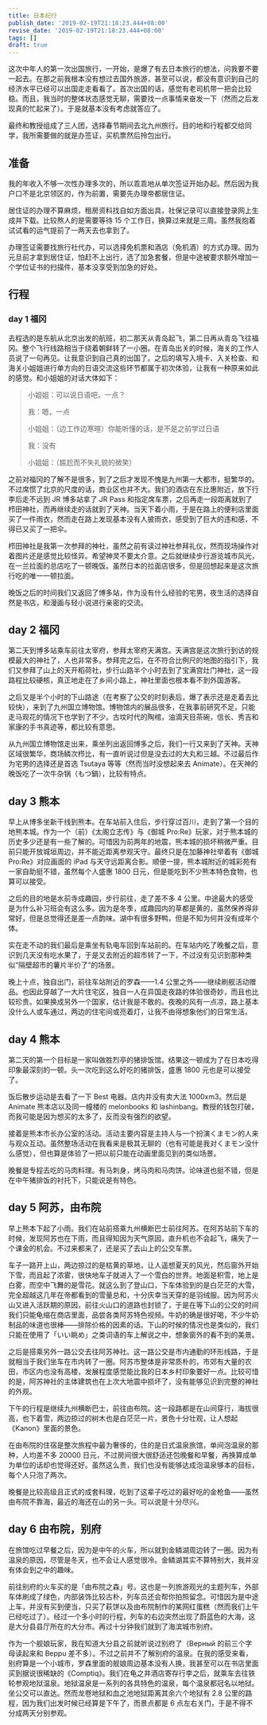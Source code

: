 ```yaml
---
title: 日本纪行
publish_date: '2019-02-19T21:18:23.444+08:00'
revise_date: '2019-02-19T21:18:23.444+08:00'
tags: []
draft: true
---
```


这次中年人的第一次出国旅行，一开始，是爆了有去日本旅行的想法，问我要不要一起去。在那之前我根本没有想过去国外旅游，甚至可以说，都没有意识到自己的经济水平已经可以出国走走看看了。首次出国的话，感觉有老司机带一把会比较稳。而且，我当时的整体状态感觉无聊，需要找一点事情来奋发一下（然而之后发现真的忙起来了）。于是就基本没有考虑就答应了。

最终和教授组成了三人团，选择春节期间去北九州旅行。目的地和行程都交给同学，我所需要做的就是办签证，买机票然后拎包出行。

## 准备

我的年收入不够一次性办理多次的，所以乖乖地从单次签证开始办起。然后因为我户口不是北京领区的，作为前置，需要先办理帝都居住证。

居住证的办理不算麻烦，租房资料找自如方面出具，社保记录可以直接登录网上生成并下载。比较熬人的是需要等待 15 个工作日，换算过来就是三周。虽然我抱着试试看的运气提前了一两天去也拿到了。

办理签证需要找旅行社代办，可以选择免机票和酒店（免机酒）的方式办理。因为元旦前才拿到居住证，怕赶不上出行，选了加急套餐，但是中途被要求额外增加一个学位证书的扫描件，基本没享受到加急的好处。

## 行程

### day 1 福冈

去程选的是东航从北京出发的航班，初二那天从青岛起飞，第二日再从青岛飞往福冈。整个飞行线路相当于绕着朝鲜转了一小圈。在青岛出关的时候，海关的工作人员说了一句再见。让我意识到自己真的出国了。之后的填写入境卡、入关检查、和海关小姐姐进行单方向的日语交流这些环节都属于初次体验，让我有一种原来如此的感觉。和小姐姐的对话大体如下：

> 小姐姐：可以说日语吧，一点？
>
> 我：嗯，一点
>
> 小姐姐：（边工作边寒暄）你能听懂的话，是不是之前学过日语
>
> 我：没有
>
> 小姐姐：（尴尬而不失礼貌的微笑）

之前对福冈的了解不是很多，到了之后才发现不愧是九州第一大都市，挺繁华的。不过席惯了北京的尺度的话，商业区也并不大。我们的酒店在东比惠附近，放下行李后走不远到 JR 博多站拿了 JR Pass 和指定席车票，之后再走一段距离就到了栉田神社，而再继续走的话就到了天神。当天下着小雨，于是在路上的便利店里面买了一件雨衣，然而走在路上发现基本没有人披雨衣，感受到了巨大的违和感，不得已又买了一把伞。

栉田神社是我第一次参拜的神社，虽然之前有读过神社参拜礼仪，然而现场操作对着图片还是感觉比较怪异。希望神灵不要太介意。之后就继续步行游览城市风光，在一兰拉面的总店吃了一顿晚饭。虽然日本的拉面店很多，但是回想起来是这次旅行吃的唯一一顿拉面。

晚饭之后的时间我们又返回了博多站，作为没有什么经验的宅男，夜生活的选择自然是书店，和漫画与轻小说进行亲密的交流。

## day 2 福冈

第二天到博多站乘车前往太宰府，参拜太宰府天满宫。天满宫是这次旅行到访的规模最大的神社了，人也非常多。参拜完之后，在不符合比例尺的地图的指引下，我们又参拜了山上的天开稻荷社，步行山路半个小时去到了宝满宫灶门神社，这一段路程比较硬核，真正地走在了乡间小路上，神社里面也根本看不到外国游客。

之后又是半个小时的下山路途（在考察了公交的时刻表后，爆了表示还是走着去比较快），来到了九州国立博物馆。博物馆内的展品很多，在我事前研究不足，只能走马观花的情况下也学到了不少。古坟时代的陶棺，油滴天目茶碗，信长、秀吉和家康的手书真迹等，都比较有意思。

从九州国立博物馆走出来，乘坐列出返回博多之后，我们一行又来到了天神。天神区域很繁华，商场鳞次栉比，有一直听说过但是没去过的大丸和三越。不过最后作为宅男的选择还是首选 Tsutaya 等等（然而当时没想起来去 Animate）。在天神的晚饭吃了一次牛杂锅（もつ鍋），比较有特点。

## day 3 熊本

早上从博多坐新干线到熊本。在车站前入住后，步行穿过百川，走到了第一个目的地熊本城。作为一个（前）《太阁立志传》与《御城 Pro:Re》玩家，对于熊本城的历史多少还是有一些了解的。可惜因为前两年的地震，熊本城的损坏稍微严重。目前只能开放城垣周边，并不能近距离参观天守。最终只是在加藤神社举着有《御城 Pro:Re》对应画面的 iPad 与天守远距离合影。顺便一提，熊本城附近的城彩苑有一家自助挺不错，虽然每个人盛惠 1800 日元，但是能吃到不少熊本特色食物，也算可以接受。

之后的目的地是水前寺成趣园，步行前往，走了差不多 4 公里。中途最大的感受是为什么补习班会有这么多。因为是冬季，成趣园内的草都是黄的，虽然保养得非常好，但是总觉得还是差一点韵味。湖中有很多野鸭，但是不知为何并没有成年个体。

实在走不动的我们最后是乘坐有轨电车回到车站前的。在车站内吃了晚餐之后，意识到几天没有吃水果了，于是又去附近的超市转了一下，不过没有见识到那种类似“隔壁超市的薯片半价了”的场景。

晚上十点，独自出门，前往车站附近的罗森——1.4 公里之外——继续刷舰活动赠品。也因此穿越了一大片住宅区，独自一人在异国走夜路的体验很奇妙，而且也比较珍贵。如果换成另外一个国家，估计我是不敢的。夜晚的风有一点凉，路上基本没什么人或车通过，两边的住宅间或亮着灯，让我不由得想象他们的日常生活。

## day 4 熊本

第二天的第一个目标是一家叫做胜烈亭的猪排饭馆。结果这一顿成为了在日本吃得印象最深刻的一顿。头一次吃到这么好吃的猪排饭，盛惠 1800 元也是可以接受了。

饭后散步运动是去看了一下 Best 电器。店内并没有卖大法 1000xm3。然后是 Animate 熊本店以及同一幢楼的 melonbooks 和 lashinbang。教授的钱包打破，而我可能是因为想买的太多了，反而没有强烈的欲望。

接着是熊本市长办公室的活动。活动主要内容是主持人与一个扮演くまモン的人来与观众互动。虽然整场活动在我看来是极其无聊的（也有可能是我对くまモン没什么感觉），但也算是体验了一把以前只能在动画里面见到的类似场景。

晚餐是专程去吃的马肉料理。有马刺身，烤马肉和马肉饼。论味道也挺不错，但是在中午猪排饭的衬托下，只能说是有特色。

## day 5 阿苏，由布院

早上熊本下起了小雨。我们在站前搭乘九州横断巴士前往阿苏。在阿苏站前下车的时候，发现阿苏也在下雨，而且得知因为天气原因，直升机也不会起飞，痛失了一个课金的机会。不过来都来了，还是买了去山上的公交车票。

车子一路开上山，两边掠过的是枯黄的草地，让人遥想夏天的风光，然后窗外开始下雪，而且起了浓雾，很快地车子就进入了一个雪白的世界。地面是积雪，地上是白雾，而空中飞舞的是雪花。就这么到了登山口，下车体验到的是白茫茫的大雪，完全超越这几年在帝都看到的雪量总和，十分庆幸当天穿的是羽绒服。因为阿苏火山又进入活跃期的原因，前往火山口的道路也封锁了，于是在等下山的公交的时间我们只能龟缩在商店里面，品尝各类阿苏特色视频。牛奶的确是很好喝，不少牛奶制品的味道也很棒——排除价格的因素的话。下山的时候的情况也是类似的，我们只能在使用了「いい眺め」之类词语的车上解说之中，想象窗外的看不到的美景。

之后是搭乘另外一路公交去往阿苏神社。这一路公交是市内通勤的环形线路，于是就相当于我们坐车在市内转了一圈。阿苏市整体是非常质朴的，市郊有大量的农田，市区内也没有高楼，发展程度感觉能比我的日本乡村印象要好一点。比较可惜的是，阿苏神社的主体建筑也在上次大地震中损坏了，没有能够见识到完整的神社的外观。

下午的行程是继续九州横断巴士，前往由布院。这一段路都是在山间穿行，海拔很高，也下着雪，两边掠过的树木也是白茫茫一片，景色十分壮观，让人想起《Kanon》里面的景色。

在由布院的住宿是整次旅程中最为奢侈的，住的是日式温泉旅馆，单间泡温泉的那种，人均差不多 20000 日元，不过房间很大很舒适还包晚餐和早餐，再换算成单为单位的话却也觉得还好。虽然这么贵，我们也没有能够达成泡温泉够本的目标，每个人只泡了两次。

晚餐是比较高级且正式的成套料理，吃到了这辈子吃过的最好吃的金枪鱼——虽然由布院不靠海，最近的海还在山的另一头。可以说是十分尽兴。

## day 6 由布院，别府

在旅馆吃过早餐之后，因为是中午的火车，所以就到金鳞湖周边转了一圈。因为有温泉的原因，尽管是冬天，也不会让人感觉很冷。金鳞湖其实不算特别大，我并没有体会到之中的趣味。

前往别府的火车买的是「由布院之森」号。这也是一列旅游观光的主题列车，外部车体刷成了绿色，内部装饰比较古朴，列车员还会帮你拍照留念。可惜因为是中途上车，并没有买到便当，只买了萩饼以及由布院制作的某网红蛋糕（然而我们上午已经吃过了）。经过一个多小时的行程，列车的右边突然出现了蔚蓝色的大海，这是大分县县厅所在的大分市。再过十分钟我们就到了海滨城市别府。

作为一个舰娘玩家，我在知道大分县之前就听说过别府了（Верный 的前三个字母读起来和 Beppu 差不多）。不过之前并不了解别府的温泉。在我的感受来看，别府算是一个小城市，罗森里面的舰娘周边基本没有人换，我甚至可以在书店里面买到据说很稀缺的《Comptiq》。我们在龟之井酒店寄存行李之后，就乘车去往铁轮参观地狱温泉。地狱温泉是一系列的各具特色的温泉，每个温泉都冠名以地狱。坐公交可以直达。然而龙卷地狱和血之池地狱距离其余六个地狱有 2.8 公里的路程，因为我们出发时候已经算是下午了，而景点都是 6 点左右关门，于是不得不分成两天分别参观。
